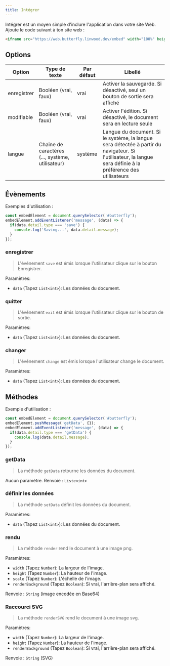 ```yaml
---
title: Intégrer
---
```


Intégrer est un moyen simple d'inclure l'application dans votre site Web.
Ajoute le code suivant à ton site web :

```html
<iframe src="https://web.butterfly.linwood.dev/embed" width="100%" height="500px" allowtransparency="true"></iframe>
```

## Options

| Option      | Type de texte                                                                                                       | Par défaut | Libellé                                                                                                                                                                                      |
| ----------- | ------------------------------------------------------------------------------------------------------------------- | ---------- | -------------------------------------------------------------------------------------------------------------------------------------------------------------------------------------------- |
| enregistrer | Booléen (vrai, faux)                                                                             | vrai       | Activer la sauvegarde. Si désactivé, seul un bouton de sortie sera affiché                                                                                                   |
| modifiable  | Booléen (vrai, faux)                                                                             | vrai       | Activer l'édition. Si désactivé, le document sera en lecture seule                                                                                                           |
| langue      | Chaîne de caractères (..., système, utilisateur) | système    | Langue du document. Si le système, la langue sera détectée à partir du navigateur. Si l'utilisateur, la langue sera définie à la préférence des utilisateurs |

## Évènements

Exemples d'utilisation :

```javascript
const embedElement = document.querySelector('#butterfly');
embedElement.addEventListener('message', (data) => {
  if(data.detail.type === 'save') {
    console.log('Saving...', data.detail.message);
  }
});
```

### enregistrer

> L'événement `save` est émis lorsque l'utilisateur clique sur le bouton Enregistrer.

Paramètres:

- `data` (Tapez `List<int>`): Les données du document.

### quitter

> L'événement `exit` est émis lorsque l'utilisateur clique sur le bouton de sortie.

Paramètres:

- `data` (Tapez `List<int>`): Les données du document.

### changer

> L'événement `change` est émis lorsque l'utilisateur change le document.

Paramètres:

- `data` (Tapez `List<int>`): Les données du document.

## Méthodes

Exemple d'utilisation :

```javascript
const embedElement = document.querySelector('#butterfly');
embedElement.pushMessage('getData', {});
embedElement.addEventListener('message', (data) => {
  if(data.detail.type === 'getData') {
    console.log(data.detail.message);
  }
});
```

### getData

> La méthode `getData` retourne les données du document.

Aucun paramètre.
Renvoie : `Liste<int>`

### définir les données

> La méthode `setData` définit les données du document.

Paramètres:

- `data` (Tapez `List<int>`): Les données du document.

### rendu

> La méthode `render` rend le document à une image png.

Paramètres:

- `width` (Tapez `Number`): La largeur de l'image.
- `height` (Tapez `Number`): La hauteur de l'image.
- `scale` (Tapez `Number`): L'échelle de l'image.
- `renderBackground` (Tapez `Boolean`): Si vrai, l'arrière-plan sera affiché.

Renvoie : `String` (image encodée en Base64)

### Raccourci SVG

> La méthode `renderSVG` rend le document à une image svg.

Paramètres:

- `width` (Tapez `Number`): La largeur de l'image.
- `height` (Tapez `Number`): La hauteur de l'image.
- `renderBackground` (Tapez `Boolean`): Si vrai, l'arrière-plan sera affiché.

Renvoie : `String` (SVG)

